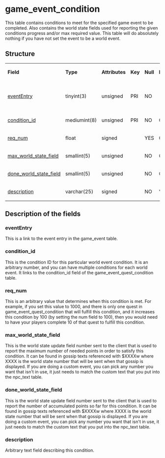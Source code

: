 # game\_event\_condition

This table contains conditions to meet for the specified game event to be completed. Also contains the world state fields used for reporting the given conditions progress and/or max required value. This table will do absolutely nothing if you have not set the event to be a world event.

## Structure

<table>
<colgroup>
<col width="12%" />
<col width="12%" />
<col width="12%" />
<col width="12%" />
<col width="12%" />
<col width="12%" />
<col width="12%" />
<col width="12%" />
</colgroup>
<tbody>
<tr>
<td><p><strong>Field</strong></p></td>
<td><p><strong>Type</strong></p></td>
<td><p><strong>Attributes</strong></p></td>
<td><p><strong>Key</strong></p></td>
<td><p><strong>Null</strong></p></td>
<td><p><strong>Default</strong></p></td>
<td><p><strong>Extra</strong></p></td>
<td><p><strong>Comment</strong></p></td>
</tr>
<tr>
<td><p><a href="#evententry">eventEntry</a></p></td>
<td><p>tinyint(3)</p></td>
<td><p>unsigned</p></td>
<td><p>PRI</p></td>
<td><p>NO</p></td>
<td><p> </p></td>
<td><p> </p></td>
<td><p>Entry of the game event</p></td>
</tr>
<tr>
<td><p><a href="#condition_id">condition_id</a></p></td>
<td><p>mediumint(8)</p></td>
<td><p>unsigned</p></td>
<td><p>PRI</p></td>
<td><p>NO</p></td>
<td><p>0</p></td>
<td><p> </p></td>
<td><p> </p></td>
</tr>
<tr>
<td><p><a href="#req_num">req_num</a></p></td>
<td><p>float</p></td>
<td><p>signed</p></td>
<td><p> </p></td>
<td><p>YES</p></td>
<td><p>0</p></td>
<td><p> </p></td>
<td><p> </p></td>
</tr>
<tr>
<td><p><a href="#max_world_state_field">max_world_state_field</a></p></td>
<td><p>smallint(5)</p></td>
<td><p>unsigned</p></td>
<td><p> </p></td>
<td><p>NO</p></td>
<td><p>0</p></td>
<td><p> </p></td>
<td><p> </p></td>
</tr>
<tr>
<td><p><a href="#done_world_state_field">done_world_state_field</a></p></td>
<td><p>smallint(5)</p></td>
<td><p>unsigned</p></td>
<td><p> </p></td>
<td><p>NO</p></td>
<td><p>0</p></td>
<td><p> </p></td>
<td><p> </p></td>
</tr>
<tr>
<td><p><a href="#description">description</a></p></td>
<td><p>varchar(25)</p></td>
<td><p>signed</p></td>
<td><p> </p></td>
<td><p>NO</p></td>
<td><p>&quot;</p></td>
<td><p> </p></td>
<td><p> </p></td>
</tr>
</tbody>
</table>

## Description of the fields

### eventEntry

This is a link to the event entry in the game\_event table.

### condition\_id

This is the condition ID for this particular world event condition. It is an arbitrary number, and you can have multiple conditions for each world event. It links to the condition\_id field of the game\_event\_quest\_condition table.

### req\_num

This is an arbitrary value that determines when this condition is met. For example, if you set this value to 1000, and there is only one quest in game\_event\_quest\_condition that will fulfill this condition, and it increases this condition by 100 (by setting the num field to 100), then you would need to have your players complete 10 of that quest to fulfill this condition.

### max\_world\_state\_field

This is the world state update field number sent to the client that is used to report the maximum number of needed points in order to satisfy this condition. It can be found in gossip texts referenced with $XXXXw where XXXX is the world state number that will be sent when that gossip is displayed. If you are doing a custom event, you can pick any number you want that isn't in use, it just needs to match the custom text that you put into the npc\_text table.

### done\_world\_state\_field

This is the world state update field number sent to the client that is used to report the number of accumulated points so far for this condition. It can be found in gossip texts referenced with $XXXXw where XXXX is the world state number that will be sent when that gossip is displayed. If you are doing a custom event, you can pick any number you want that isn't in use, it just needs to match the custom text that you put into the npc\_text table.

### description

Arbitrary text field describing this condition.
